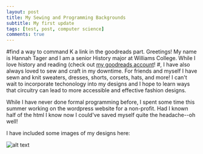 ```yaml
---
layout: post
title: My Sewing and Programming Backgrounds
subtitle: My first update
tags: [test, post, computer science]
comments: true
---
```


#find a way to command K a link in the goodreads part. 
Greetings! My name is Hannah Tager and I am a senior History major at Williams College. While I love history and reading (check out [my goodreads account](https://www.goodreads.com/user/show/15065927-hannah-tager/)! #, I have also always loved to sew and craft in my downtime. For friends and myself I have sewn and knit sweaters, dresses, shorts, corsets, hats, and more! I can't wait to incorporate techonology into my designs and I hope to learn ways that circuitry can lead to more accessible and effective fashion designs. 

While I have never done formal programming before, I spent some time this summer working on the wordpress website for a non-profit. Had I known half of the html I know now I could've saved myself quite the headache--oh well!

I have included some images of my designs here: 

![alt text](image.jpg)

